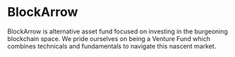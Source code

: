 # BlockArrow

BlockArrow is alternative asset fund focused on investing in the burgeoning blockchain space. We pride ourselves on being a Venture Fund which combines technicals and fundamentals to navigate this nascent market.
